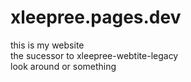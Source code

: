 # xleepree.pages.dev

this is my website<br>
the sucessor to xleepree-webtite-legacy<br>
look around or something
